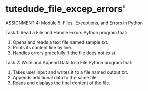 # tutedude_file_excep_errors'
ASSIGNMENT 4:
Module 5: Files, Exceptions, and Errors in Python
 
Task 1: Read a File and Handle Errors 
Python program that:
1.   Opens and reads a text file named sample.txt.
2.   Prints its content line by line.
3.   Handles errors gracefully if the file does not exist.

Task 2: Write and Append Data to a File
Python program that:
1.   Takes user input and writes it to a file named output.txt.
2.   Appends additional data to the same file.
3.   Reads and displays the final content of the file.
